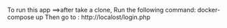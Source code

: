 To run this app ==>after take a clone, Run the following command: docker-compose up
Then go to : http://localost/login.php
